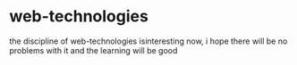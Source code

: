 # web-technologies
the discipline of web-technologies isinteresting now, i hope there will be no problems with it and the learning will be good
